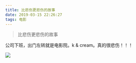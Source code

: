 ```yaml
---
title: 比悲伤更悲伤的故事
date: 2019-03-15 22:26:27
tags: 电影
---
```



> 比悲伤更悲伤的故事

公司下班，出门左转就是电影院。k & cream。真的很悲伤！！！


![](https://beer-1256523277.cos.ap-shanghai.myqcloud.com/beer/blog/20190315.png
)
